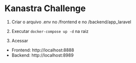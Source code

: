 # Kanastra Challenge

1. Criar o arquivo .env no /frontend e no /backend/app_laravel

2. Executar `docker-compose up -d` na raiz

3. Acessar
- Frontend: http://localhost:8888
- Backend: http://localhost:8989
